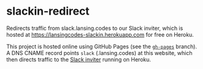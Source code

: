 # slackin-redirect

Redirects traffic from slack.lansing.codes to our Slack inviter, which is
hosted at https://lansingcodes-slackin.herokuapp.com for free on Heroku.

This project is hosted online using GitHub Pages (see the
[`gh-pages`](https://github.com/lansingcodes/slackin-redirect/tree/gh-pages)
branch). A DNS CNAME record points `slack` (.lansing.codes) at this website,
which then directs traffic to the
[Slack inviter](https://github.com/rauchg/slackin) running on Heroku.
